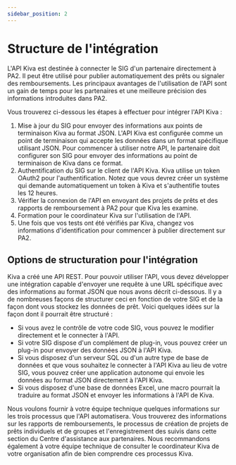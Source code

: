 ```yaml
---
sidebar_position: 2
---
```


# Structure de l'intégration


L'API Kiva est destinée à connecter le SIG d'un partenaire directement à PA2. Il peut être utilisé pour publier automatiquement des prêts ou signaler des remboursements. Les principaux avantages de l'utilisation de l'API sont un gain de temps pour les partenaires et une meilleure précision des informations introduites dans PA2.

Vous trouverez ci-dessous les étapes à effectuer pour intégrer l'API Kiva :
1. Mise à jour du SIG pour envoyer des informations aux points de terminaison Kiva au format JSON. L'API Kiva est configurée comme un point de terminaison qui accepte les données dans un format spécifique utilisant JSON. Pour commencer à utiliser notre API, le partenaire doit configurer son SIG pour envoyer des informations au point de terminaison de Kiva dans ce format.
2. Authentification du SIG sur le client de l'API Kiva. Kiva utilise un token OAuth2 pour l'authentification. Notez que vous devrez créer un système qui demande automatiquement un token à Kiva et s'authentifie toutes les 12 heures.
3. Vérifier la connexion de l'API en envoyant des projets de prêts et des rapports de remboursement à PA2 pour que Kiva les examine.
4. Formation pour le coordinateur Kiva sur l'utilisation de l'API.
5. Une fois que vos tests ont été vérifiés par Kiva, changez vos informations d'identification pour commencer à publier directement sur PA2.

## Options de structuration pour l'intégration
Kiva a créé une API REST. Pour pouvoir utiliser l'API, vous devez développer une intégration capable d'envoyer une requête à une URL spécifique avec des informations au format JSON que nous avons décrit ci-dessous. Il y a de nombreuses façons de structurer ceci en fonction de votre SIG et de la façon dont vous stockez les données de prêt. Voici quelques idées sur la façon dont il pourrait être structuré :
* Si vous avez le contrôle de votre code SIG, vous pouvez le modifier directement et le connecter à l'API.  
* Si votre SIG dispose d'un complément de plug-in, vous pouvez créer un plug-in pour envoyer des données JSON à l'API Kiva.
* Si vous disposez d'un serveur SQL ou d'un autre type de base de données et que vous souhaitez le connecter à l'API Kiva au lieu de votre SIG, vous pouvez créer une application autonome qui envoie les données au format JSON directement à l'API Kiva.
* Si vous disposez d'une base de données Excel, une macro pourrait la traduire au format JSON et envoyer les informations à l'API de Kiva.

Nous voulons fournir à votre équipe technique quelques informations sur les trois processus que l'API automatisera. Vous trouverez des informations sur les rapports de remboursements, le processus de création de projets de prêts individuels et de groupes et l'enregistrement des suivis dans cette section du Centre d'assistance aux partenaires. Nous recommandons également à votre équipe technique de consulter le coordinateur Kiva de votre organisation afin de bien comprendre ces processus Kiva.

